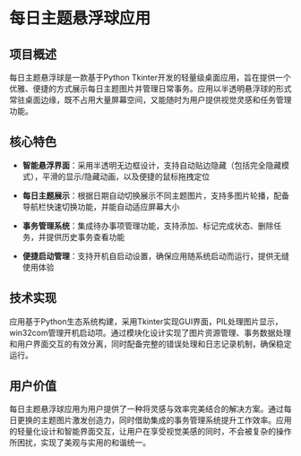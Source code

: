 # 每日主题悬浮球应用

## 项目概述

每日主题悬浮球是一款基于Python Tkinter开发的轻量级桌面应用，旨在提供一个优雅、便捷的方式展示每日主题图片并管理日常事务。应用以半透明悬浮球的形式常驻桌面边缘，既不占用大量屏幕空间，又能随时为用户提供视觉灵感和任务管理功能。

## 核心特色

- **智能悬浮界面**：采用半透明无边框设计，支持自动贴边隐藏（包括完全隐藏模式），平滑的显示/隐藏动画，以及便捷的鼠标拖拽定位

- **每日主题展示**：根据日期自动切换展示不同主题图片，支持多图片轮播，配备导航栏快速切换功能，并能自动适应屏幕大小

- **事务管理系统**：集成待办事项管理功能，支持添加、标记完成状态、删除任务，并提供历史事务查看功能

- **便捷启动管理**：支持开机自启动设置，确保应用随系统启动而运行，提供无缝使用体验

## 技术实现

应用基于Python生态系统构建，采用Tkinter实现GUI界面，PIL处理图片显示，win32com管理开机启动项。通过模块化设计实现了图片资源管理、事务数据处理和用户界面交互的有效分离，同时配备完整的错误处理和日志记录机制，确保稳定运行。

## 用户价值

每日主题悬浮球应用为用户提供了一种将灵感与效率完美结合的解决方案。通过每日更换的主题图片激发创造力，同时借助集成的事务管理系统提升工作效率。应用的轻量化设计和智能界面交互，让用户在享受视觉美感的同时，不会被复杂的操作所困扰，实现了美观与实用的和谐统一。